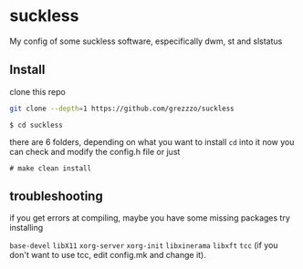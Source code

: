 # suckless
My config of some suckless software, especifically dwm, st and slstatus
## Install
clone this repo

```sh
git clone --depth=1 https://github.com/grezzzo/suckless
```

`$ cd suckless`

there are 6 folders, depending on what you want to install `cd` into it
now you can check and modify the config.h file or just 

`# make clean install`

## troubleshooting

if you get errors at compiling, maybe you have some missing packages
try installing

`base-devel`
`libX11`
`xorg-server`
`xorg-init`
`libxinerama`
`libxft`
`tcc`
(if you don't want to use tcc, edit config.mk and change it).

